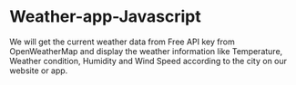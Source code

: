 # Weather-app-Javascript
We will get the current weather data from Free API key from OpenWeatherMap and display the weather information like Temperature,  Weather condition, Humidity and Wind Speed according to the city on our website or app.
